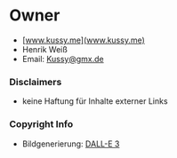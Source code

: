 # 

# Owner
- [www.kussy.me](www.kussy.me)
- Henrik Weiß 
- Email: Kussy@gmx.de

### Disclaimers
- keine Haftung für Inhalte externer Links

### Copyright Info
- Bildgenerierung: [DALL-E 3](https://openai.com/index/dall-e-3/)
